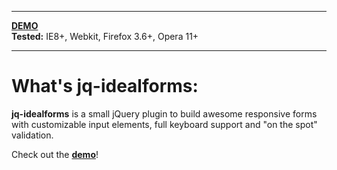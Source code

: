 * * *

**[DEMO](http://elclanrs.github.com/jq-idealforms/)**  
**Tested:** IE8+, Webkit, Firefox 3.6+, Opera 11+

* * *

# What's jq-idealforms:

**jq-idealforms** is a small jQuery plugin to build awesome responsive forms with customizable input elements, full keyboard support and "on the spot" validation.  

Check out the **[demo](http://elclanrs.github.com/jq-idealforms/)**!
